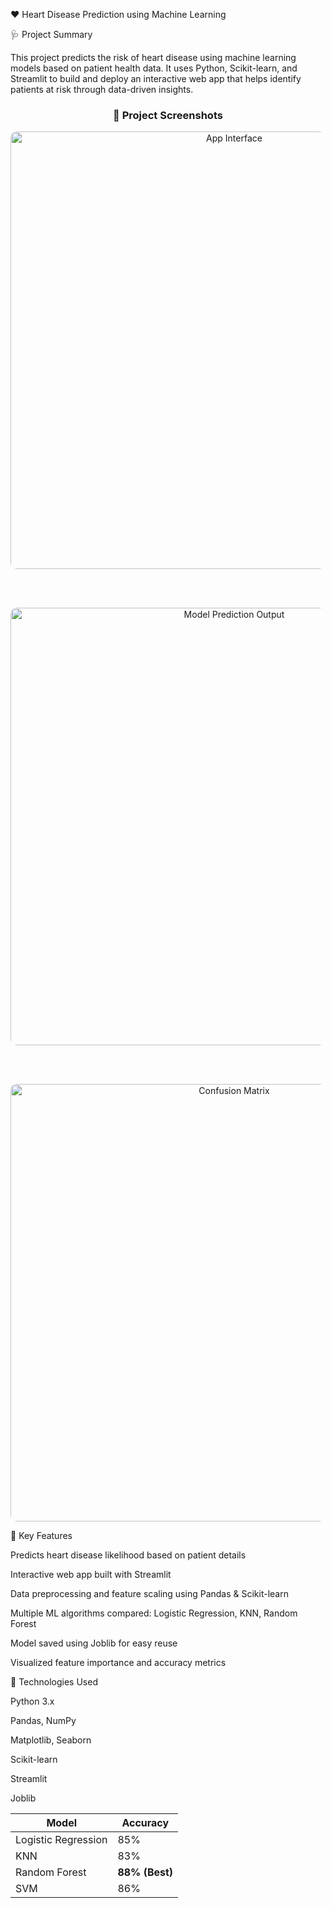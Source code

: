 ❤️ Heart Disease Prediction using Machine Learning

🩺 Project Summary

This project predicts the risk of heart disease using machine learning models based on patient health data.
It uses Python, Scikit-learn, and Streamlit to build and deploy an interactive web app that helps identify patients at risk through data-driven insights.


<h3 align="center">📸 Project Screenshots</h3>

<p align="center">
  <img src="https://github.com/user-attachments/assets/c5d42492-4531-4140-9be2-fc2f05657de8" 
       alt="App Interface" width="700" style="border-radius: 10px;">
</p>

<br><br>

<p align="center">
  <img src="https://github.com/user-attachments/assets/c3787ae1-5d83-439c-8f0d-0ba8faea5ff1" 
       alt="Model Prediction Output" width="700" style="border-radius: 10px;">
</p>

<br><br>

<p align="center">
  <img src="https://github.com/user-attachments/assets/6ec0cc17-783f-462e-a134-9cb15dd5b7c4" 
       alt="Confusion Matrix" width="700" style="border-radius: 10px;">
</p>


🧠 Key Features

Predicts heart disease likelihood based on patient details

Interactive web app built with Streamlit

Data preprocessing and feature scaling using Pandas & Scikit-learn

Multiple ML algorithms compared: Logistic Regression, KNN, Random Forest

Model saved using Joblib for easy reuse

Visualized feature importance and accuracy metrics

🧩 Technologies Used

Python 3.x

Pandas, NumPy

Matplotlib, Seaborn

Scikit-learn

Streamlit

Joblib

| Model               | Accuracy       |
| ------------------- | -------------- |
| Logistic Regression | 85%            |
| KNN                 | 83%            |
| Random Forest       | **88% (Best)** |
| SVM                 | 86%            |

